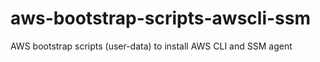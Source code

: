 # aws-bootstrap-scripts-awscli-ssm
AWS bootstrap scripts (user-data) to install AWS CLI and SSM agent
